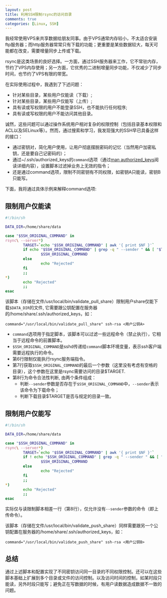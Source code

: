 ```yaml
---
layout: post
title: 利用SSH限制rsync的访问目录
comments: true
categories: [Linux, SSH]
---
```


我经常使用VPS来共享数据给朋友同事。由于VPS通常内存较小，不太适合安装ftp服务器；而http服务器常常只有下载的功能；更重要是某些数据较大，每天可能都在改变，需要增量同步上传或下载。

rsync是这类场景的良好选择。一方面，通过SSH服务器来工作，它不常驻内存，节约了VPS内存使用；另一方面，它优秀的二进制增量同步功能，不仅减少了同步时间，也节约了VPS有限的带宽。

在实际使用过程中，我遇到了下述问题：

* 针对某些目录，某些用户仅能读（下载）;
* 针对某些目录，某些用户仅能写（上传）;
* 具有读或写权限的用户不能登录SSH，也不能执行任何程序;
* 具有读或写权限的用户不能访问其他目录。

诚然，这些问题可以通过操作系统用户相对复杂的权限控制（包括目录基本权限和ACL以及SELinux等）。然而，通过搜索和学习，我发现强大的SSH早已具备这样的接口：

* 通过密钥对，简化用户使用，让用户彻底摆脱密码的记忆（当然用户加密私钥，还是要自己记密码的）；
* 通过~/.ssh/authorized\_keys的`command`选项（通过[man authorized_keys](http://man.he.net/man5/authorized_keys)阅读详细内容），设置脚本过滤掉业务上无效的指令；
* 还是通过command选项，限制不同密钥有不同权限，如密钥A只能读，密钥B只能写。

下面，我将通过具体示例来解释command选项:

## 限制用户仅能读 ##

```sh
#!/bin/sh

DATA_DIR=/home/share/data

case "$SSH_ORIGINAL_COMMAND" in
rsync\ --server*)
        TARGET=`echo "$SSH_ORIGINAL_COMMAND" | awk '{ print $NF }'`
        if echo "$SSH_ORIGINAL_COMMAND" | grep -q " --sender " && [ "$TARGET" = $DATA_DIR ]; then
                $SSH_ORIGINAL_COMMAND
        else
                echo "Rejected"
        fi
        ;;
*)
        echo "Rejected"
        ;;
esac
```

该脚本（存储在文件/usr/local/bin/validate_pull_share）限制用户share仅能下载`$DATA_DIR`的文件, 它需要跟公钥配置在服务器的/home/share/.ssh/authorized_keys，如：

```
command="/usr/local/bin/validate_pull_share" ssh-rsa <用户公钥A>
```

* `command`选项用于指定脚本，该脚本可以过滤一些远程命令（禁止执行），它相当于远程命令的前置脚本。
* `$SSH_ORIGINAL_COMMAND`是sshd传递给`command`脚本环境变量，表示ssh客户端需要远程执行的命令。
* 第6行限制仅能执行rsync服务端指令。
* 第7行获取`$SSH_ORIGINAL_COMMAND`的最后一个参数（这里没有考虑有空格的目录），这个参数在这里是rsync需要访问的目录$TARGET.
* 第8行为命令合法性判断, 由两个条件组成：
	* 判断`--sender`参数是否存在于`$SSH_ORIGINAL_COMMAND`中，`--sender`表示该命令为下载命令；
	* 判断下载目录$TARGET是否与规定的目录一致。


## 限制用户仅能写 ##

```sh
#!/bin/sh

DATA_DIR=/home/share/data

case "$SSH_ORIGINAL_COMMAND" in
rsync\ --server*)
        TARGET=`echo "$SSH_ORIGINAL_COMMAND" | awk '{ print $NF }'`
        if ! echo "$SSH_ORIGINAL_COMMAND" | grep -q " --sender " && [ "$TARGET" = $DATA_DIR ]; then
                $SSH_ORIGINAL_COMMAND
        else
                echo "Rejected"
        fi
        ;;
*)
        echo "Rejected"
        ;;
esac
```

实际仅与读限制脚本相差一行（第8行），仅允许没有`--sender`参数的命令（即上传命令）。


该脚本（存储在文件/usr/local/bin/validate_push_share）同样需要跟另一个公钥配置在服务器的/home/share/.ssh/authorized_keys，如：

```
command="/usr/local/bin/validate_push_share" ssh-rsa <用户公钥B>
```

## 总结 ##

通过上述脚本和配置实现了不同密钥访问同一目录的不同权限控制。还可以在这些脚本基础上扩展到多个目录或文件的访问控制。以及访问时间的控制，如某时段只能读，另外时段只能写；避免正在写数据的时候，有用户读数据造成数据不一致的问题。
